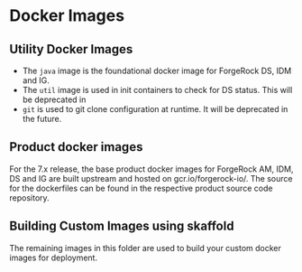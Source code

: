 # Docker Images

## Utility Docker Images

* The `java` image is the foundational docker image for ForgeRock DS, IDM and IG.
* The `util` image is used in init containers to check for DS status. This will be deprecated in 
* `git` is used to git clone configuration at runtime. It will be deprecated in the future.


## Product docker images

For the 7.x release, the base product docker images for ForgeRock AM, IDM, DS and IG are built upstream
and hosted on gcr.io/forgerock-io/.  The source for the dockerfiles can be 
found in the respective product source code repository.


## Building Custom Images using skaffold 

The remaining images in this folder are used to build your custom docker images for deployment.